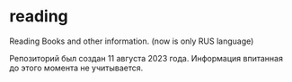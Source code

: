 # reading
Reading Books and other information. (now is only RUS language)

Репозиторий был создан 11 августа 2023 года. Информация впитанная до этого момента не учитывается.
